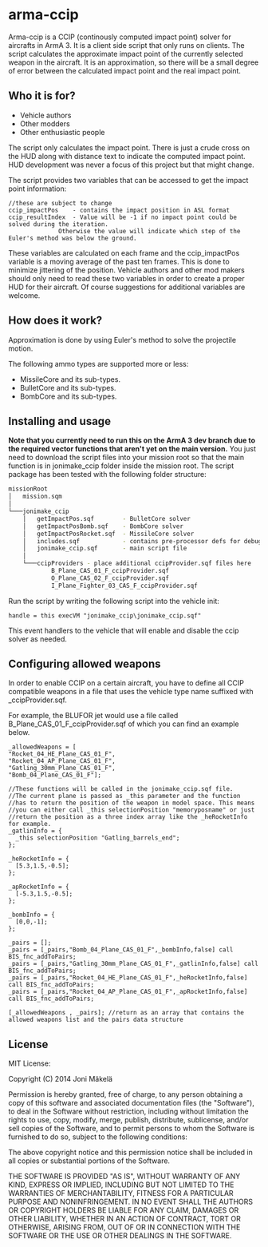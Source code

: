 arma-ccip
=========
Arma-ccip is a CCIP (continously computed impact point) solver for aircrafts in ArmA 3. It is a client side script that only runs on clients. The script calculates the approximate impact point of the currently selected weapon in the aircraft. It is an approximation, so there will be a small degree of error between the calculated impact point and the real impact point.

Who it is for?
--
- Vehicle authors
- Other modders
- Other enthusiastic people

The script only calculates the impact point. There is just a crude cross on the HUD along with distance text to indicate the computed impact point. HUD development was never a focus of this project but that might change.

The script provides two variables that can be accessed to get the impact point information:
```
//these are subject to change
ccip_impactPos    - contains the impact position in ASL format
ccip_resultIndex  - Value will be -1 if no impact point could be solved during the iteration.
              Otherwise the value will indicate which step of the Euler's method was below the ground.
```
These variables are calculated on each frame and the ccip_impactPos variable is a moving average of the past ten frames. This is done to minimize jittering of the position.
Vehicle authors and other mod makers should only need to read these two variables in order to create a proper HUD for their aircraft. Of course suggestions for additional variables are welcome. 

How does it work?
--
Approximation is done by using Euler's method to solve the projectile  motion.

The following ammo types are supported more or less:

  - MissileCore and its sub-types.
  - BulletCore and its sub-types.
  - BombCore and its sub-types.

Installing and usage
--
**Note that you currently need to run this on the ArmA 3 dev branch due to the required vector functions that aren't yet on the main version.**
You just need to download the script files into your mission root so that the main function is in jonimake_ccip folder inside the mission root.
The script package has been tested with the following folder structure:
```sh
missionRoot
│   mission.sqm 
│
└───jonimake_ccip
    │   getImpactPos.sqf        - BulletCore solver
    │   getImpactPosBomb.sqf    - BombCore solver
    │   getImpactPosRocket.sqf  - MissileCore solver
    │   includes.sqf            - contains pre-processor defs for debugging 
    │   jonimake_ccip.sqf       - main script file
    │
    └───ccipProviders - place additional ccipProvider.sqf files here
            B_Plane_CAS_01_F_ccipProvider.sqf
            O_Plane_CAS_02_F_ccipProvider.sqf
            I_Plane_Fighter_03_CAS_F_ccipProvider.sqf
```
Run the script by writing the following script into the vehicle init:
```
handle = this execVM "jonimake_ccip\jonimake_ccip.sqf"
```
This event handlers to the vehicle that will enable and disable the ccip solver as needed.

Configuring allowed weapons
--
In order to enable CCIP on a certain aircraft, you have to define all CCIP compatible weapons in a file that uses the vehicle type name suffixed with _ccipProvider.sqf. 

For example, the BLUFOR jet would use a file called B_Plane_CAS_01_F_ccipProvider.sqf of which you can find an example below.
```sqf
_allowedWeapons = [
"Rocket_04_HE_Plane_CAS_01_F",
"Rocket_04_AP_Plane_CAS_01_F",
"Gatling_30mm_Plane_CAS_01_F",
"Bomb_04_Plane_CAS_01_F"];

//These functions will be called in the jonimake_ccip.sqf file.
//The current plane is passed as _this parameter and the function
//has to return the position of the weapon in model space. This means
//you can either call _this selectionPosition "memoryposname" or just
//return the position as a three index array like the _heRocketInfo for example.
_gatlinInfo = {
  _this selectionPosition "Gatling_barrels_end";
};

_heRocketInfo = {
  [5.3,1.5,-0.5];
};

_apRocketInfo = {
  [-5.3,1.5,-0.5];
};

_bombInfo = {
  [0,0,-1];
};

_pairs = [];
_pairs = [_pairs,"Bomb_04_Plane_CAS_01_F",_bombInfo,false] call BIS_fnc_addToPairs;
_pairs = [_pairs,"Gatling_30mm_Plane_CAS_01_F",_gatlinInfo,false] call BIS_fnc_addToPairs;
_pairs = [_pairs,"Rocket_04_HE_Plane_CAS_01_F",_heRocketInfo,false] call BIS_fnc_addToPairs;
_pairs = [_pairs,"Rocket_04_AP_Plane_CAS_01_F",_apRocketInfo,false] call BIS_fnc_addToPairs;

[_allowedWeapons , _pairs]; //return as an array that contains the allowed weapons list and the pairs data structure
```

License 
--
MIT License:

Copyright (C) 2014 Joni Mäkelä

Permission is hereby granted, free of charge, to any person obtaining a copy of this software and associated documentation files (the "Software"), to deal in the Software without restriction, including without limitation the rights to use, copy, modify, merge, publish, distribute, sublicense, and/or sell copies of the Software, and to permit persons to whom the Software is furnished to do so, subject to the following conditions:

The above copyright notice and this permission notice shall be included in all copies or substantial portions of the Software.

THE SOFTWARE IS PROVIDED "AS IS", WITHOUT WARRANTY OF ANY KIND, EXPRESS OR IMPLIED, INCLUDING BUT NOT LIMITED TO THE WARRANTIES OF MERCHANTABILITY, FITNESS FOR A PARTICULAR PURPOSE AND NONINFRINGEMENT. IN NO EVENT SHALL THE AUTHORS OR COPYRIGHT HOLDERS BE LIABLE FOR ANY CLAIM, DAMAGES OR OTHER LIABILITY, WHETHER IN AN ACTION OF CONTRACT, TORT OR OTHERWISE, ARISING FROM, OUT OF OR IN CONNECTION WITH THE SOFTWARE OR THE USE OR OTHER DEALINGS IN THE SOFTWARE.